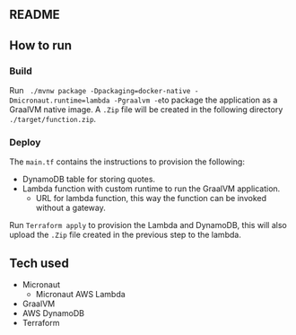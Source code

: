 ## README

## How to run

### Build
Run ` ./mvnw package -Dpackaging=docker-native -Dmicronaut.runtime=lambda -Pgraalvm -e`to package the application as a GraalVM native image. 
A `.Zip` file will be created in the following directory `./target/function.zip`.

### Deploy
The `main.tf` contains the instructions to provision the following:
- DynamoDB table for storing quotes.
- Lambda function with custom runtime to run the GraalVM application.
  - URL for lambda function, this way the function can be invoked without a gateway.

Run `Terraform apply` to provision the Lambda and DynamoDB, this will also upload the `.Zip` file created in the previous step to the lambda. 



## Tech used
- Micronaut
  - Micronaut AWS Lambda
- GraalVM
- AWS DynamoDB
- Terraform